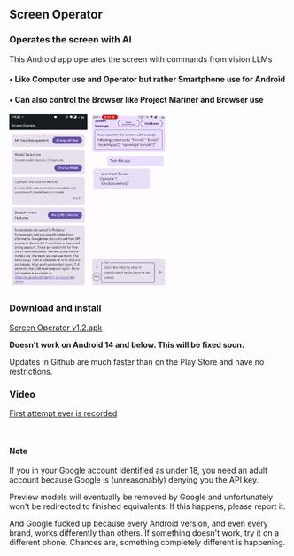 ## Screen Operator
### Operates the screen with AI
This Android app operates the screen with commands from vision LLMs



#### • Like Computer use and Operator but rather Smartphone use for Android

#### • Can also control the Browser like Project Mariner and Browser use

<img src="https://github.com/Android-PowerUser/ScreenOperator/blob/main/Screenshot_20250526-192615_Screen%20Operator.png" alt="" width="141"/> <img src="https://github.com/Android-PowerUser/ScreenOperator/blob/main/Screenshot_20250802-231135_Screen%20Operator.png" alt="" width="141"/>

### Download and install
[Screen Operator v1.2.apk](https://github.com/Android-PowerUser/ScreenOperator/releases/download/v2025.8.13/Screen.Operator.v1.2_don_t_work_on_Android_13-.apk)

**Doesn't work on Android 14 and below. This will be fixed soon.**

Updates in Github are much faster than on the Play Store and have no restrictions.


### Video
[First attempt ever is recorded](https://m.youtube.com/watch?v=o095RSFXJuc)

<br/>

#### Note



If you in your Google account identified as under 18, you need an adult account because Google is (unreasonably) denying you the API key.

Preview models will eventually be removed by Google and unfortunately won't be redirected to finished equivalents. If this happens, please report it.

And Google fucked up because every Android version, and even every brand, works differently than others. If something doesn't work, try it on a different phone. Chances are, something completely different is happening.
